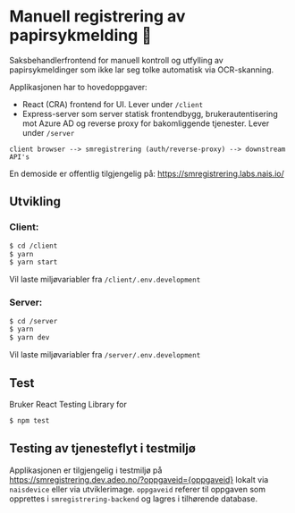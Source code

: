 # Manuell registrering av papirsykmelding 🧾

Saksbehandlerfrontend for manuell kontroll og utfylling av papirsykmeldinger som ikke lar seg tolke automatisk via OCR-skanning.

Applikasjonen har to hovedoppgaver:

-   React (CRA) frontend for UI. Lever under `/client`
-   Express-server som server statisk frontendbygg, brukerautentisering mot Azure AD og reverse proxy for bakomliggende tjenester. Lever under `/server`

`client browser --> smregistrering (auth/reverse-proxy) --> downstream API's`

En demoside er offentlig tilgjengelig på: https://smregistrering.labs.nais.io/

## Utvikling

### Client:

```bash
$ cd /client
$ yarn
$ yarn start
```

Vil laste miljøvariabler fra `/client/.env.development`

### Server:

```bash
$ cd /server
$ yarn
$ yarn dev
```

Vil laste miljøvariabler fra `/server/.env.development`

## Test

Bruker React Testing Library for

```bash
$ npm test
```

## Testing av tjenesteflyt i testmiljø

Applikasjonen er tilgjengelig i testmiljø på https://smregistrering.dev.adeo.no/?oppgaveid={oppgaveid} lokalt via `naisdevice` eller via utviklerimage. `oppgaveid` referer til oppgaven som opprettes i `smregistrering-backend` og lagres i tilhørende database.
